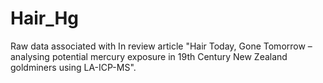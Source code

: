 # Hair_Hg
Raw data associated with In review article  "Hair Today, Gone Tomorrow – analysing potential mercury exposure in 19th Century New Zealand goldminers using LA-ICP-MS".
